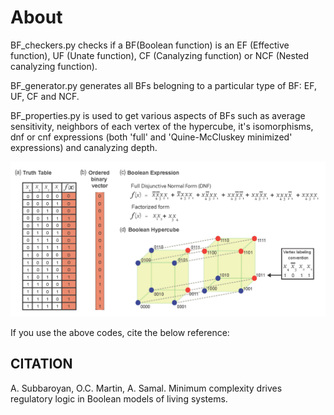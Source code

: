 # About

BF_checkers.py checks if a BF(Boolean function) is an EF (Effective function), UF (Unate function), CF (Canalyzing function) or NCF (Nested canalyzing function).

BF_generator.py generates all BFs belogning to a particular type of BF: EF, UF, CF and NCF.

BF_properties.py is used to get various aspects of BFs such as average sensitivity, neighbors of each vertex of the hypercube, it's isomorphisms, dnf or cnf expressions (both 'full' and 'Quine-McCluskey minimized' expressions) and canalyzing depth.

<img src="repr_BFs.png">

If you use the above codes, cite the below reference:

## CITATION
A. Subbaroyan, O.C. Martin, A. Samal. Minimum complexity drives regulatory logic in Boolean models of living systems.
